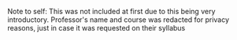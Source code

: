 Note to self: This was not included at first due to this being very introductory. Professor's name and course was redacted for privacy reasons, just in case it was requested on their syllabus
